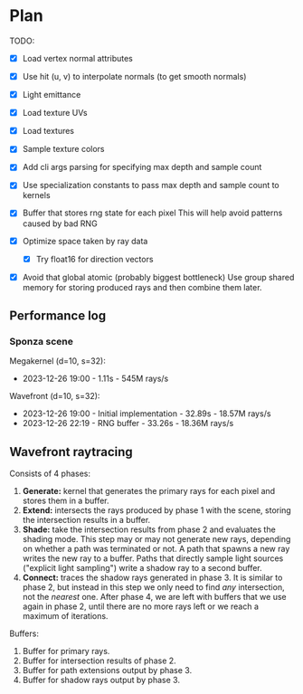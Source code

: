 # Plan

TODO:
- [x] Load vertex normal attributes
- [x] Use hit (u, v) to interpolate normals (to get smooth normals)
- [x] Light emittance
- [x] Load texture UVs
- [x] Load textures
- [x] Sample texture colors

- [x] Add cli args parsing for specifying max depth and sample count
- [x] Use specialization constants to pass max depth and sample count to kernels

- [x] Buffer that stores rng state for each pixel
      This will help avoid patterns caused by bad RNG
- [x] Optimize space taken by ray data
    - [x] Try float16 for direction vectors
- [x] Avoid that global atomic (probably biggest bottleneck)
      Use group shared memory for storing produced rays and then combine them later.

## Performance log

### Sponza scene

Megakernel (d=10, s=32):
- 2023-12-26 19:00 - 1.11s - 545M rays/s

Wavefront (d=10, s=32):
- 2023-12-26 19:00 - Initial implementation - 32.89s - 18.57M rays/s
- 2023-12-26 22:19 - RNG buffer - 33.26s - 18.36M rays/s

## Wavefront raytracing

Consists of 4 phases:
1. **Generate:** kernel that generates the primary rays for each pixel and stores them in a buffer.
2. **Extend:** intersects the rays produced by phase 1 with the scene, storing the intersection results in a buffer.
3. **Shade:** take the intersection results from phase 2 and evaluates the shading mode.
   This step may or may not generate new rays, depending on whether a path was terminated or not.
   A path that spawns a new ray writes the new ray to a buffer.
   Paths that directly sample light sources ("explicit light sampling") write a shadow ray to a second buffer.
4. **Connect:** traces the shadow rays generated in phase 3. It is similar to phase 2, but instead in this step
   we only need to find *any* intersection, not the *nearest* one.
   After phase 4, we are left with buffers that we use again in phase 2, until there are no more rays left or we
   reach a maximum of iterations.

Buffers:
1. Buffer for primary rays.
2. Buffer for intersection results of phase 2.
3. Buffer for path extensions output by phase 3.
4. Buffer for shadow rays output by phase 3.
